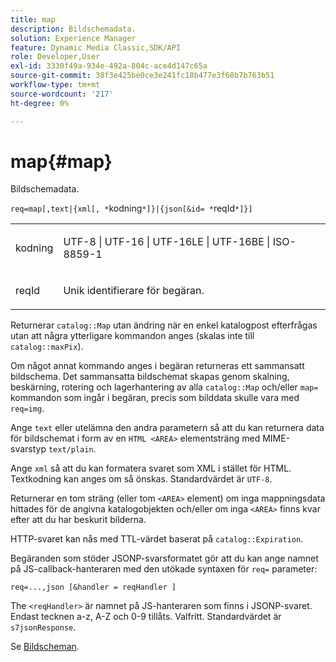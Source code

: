 ```yaml
---
title: map
description: Bildschemadata.
solution: Experience Manager
feature: Dynamic Media Classic,SDK/API
role: Developer,User
exl-id: 3330f49a-934e-492a-804c-ace4d147c65a
source-git-commit: 38f3e425be0ce3e241fc18b477e3f68b7b763b51
workflow-type: tm+mt
source-wordcount: '217'
ht-degree: 0%

---
```


# map{#map}

Bildschemadata.

`req=map[,text|{xml[, *`kodning`*]}|{json[&id= *`reqId`*]}]`

<table id="simpletable_10F2152FDF33411491FBBAFD173CA5ED"> 
 <tr class="strow"> 
  <td class="stentry"> <p><span class="codeph"><span class="varname"> kodning</span></span> </p> </td> 
  <td class="stentry"> <p><span class="codeph"> UTF-8 | UTF-16 | UTF-16LE | UTF-16BE | ISO-8859-1</span> </p></td> 
 </tr> 
 <tr class="strow"> 
  <td class="stentry"> <p><span class="codeph"><span class="varname"> reqId</span></span> </p></td> 
  <td class="stentry"> <p>Unik identifierare för begäran. </p></td> 
 </tr> 
</table>

Returnerar `catalog::Map` utan ändring när en enkel katalogpost efterfrågas utan att några ytterligare kommandon anges (skalas inte till `catalog::maxPix`).

Om något annat kommando anges i begäran returneras ett sammansatt bildschema. Det sammansatta bildschemat skapas genom skalning, beskärning, rotering och lagerhantering av alla `catalog::Map` och/eller `map=` kommandon som ingår i begäran, precis som bilddata skulle vara med `req=img`.

Ange `text` eller utelämna den andra parametern så att du kan returnera data för bildschemat i form av en `HTML <AREA>` elementsträng med MIME-svarstyp `text/plain`.

Ange `xml` så att du kan formatera svaret som XML i stället för HTML. Textkodning kan anges om så önskas. Standardvärdet är `UTF-8`.

Returnerar en tom sträng (eller tom `<AREA>` element) om inga mappningsdata hittades för de angivna katalogobjekten och/eller om inga `<AREA>` finns kvar efter att du har beskurit bilderna.

HTTP-svaret kan nås med TTL-värdet baserat på `catalog::Expiration`.

Begäranden som stöder JSONP-svarsformatet gör att du kan ange namnet på JS-callback-hanteraren med den utökade syntaxen för `req=` parameter:

`req=...,json [&handler = reqHandler ]`

The `<reqHandler>` är namnet på JS-hanteraren som finns i JSONP-svaret. Endast tecknen a-z, A-Z och 0-9 tillåts. Valfritt. Standardvärdet är `s7jsonResponse`.

Se [Bildscheman](../../../../../../is-api/http-ref/image-serving-api-ref/c-http-protocol-reference/c-syntax-and-features/r-image-maps.md#reference-ff7d1bac2a064104b0c508a81316fdab).
